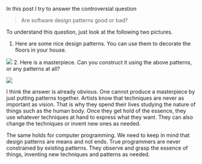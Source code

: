 In this post I try to answer the controversial question

> Are software design patterns good or bad?

To understand this question, just look at the following two pictures.

1.  Here are some nice design patterns. You can use them to decorate the floors in your house.

![](https://substackcdn.com/image/fetch/w_1456,c_limit,f_auto,q_auto:good,fl_progressive:steep/https%3A%2F%2Fbucketeer-e05bbc84-baa3-437e-9518-adb32be77984.s3.amazonaws.com%2Fpublic%2Fimages%2F94c00519-129a-4f48-a30c-9712901c7f76_300x238.jpeg)
2.  Here is a masterpiece. Can you construct it using the above patterns, or any patterns at all?

![](https://substackcdn.com/image/fetch/w_1456,c_limit,f_auto,q_auto:good,fl_progressive:steep/https%3A%2F%2Fbucketeer-e05bbc84-baa3-437e-9518-adb32be77984.s3.amazonaws.com%2Fpublic%2Fimages%2F8d09c65f-25c6-434c-b698-432580ddcf60_300x277.jpeg)

I think the answer is already obvious. One cannot produce a masterpiece by just putting patterns together. Artists know that techniques are never as important as vision. That is why they spend their lives studying the nature of things such as the human body. Once they get hold of the essence, they use whatever techniques at hand to express what they want. They can also change the techniques or invent new ones as needed.

The same holds for computer programming. We need to keep in mind that design patterns are means and not ends. True programmers are never constrained by existing patterns. They observe and grasp the essence of things, inventing new techniques and patterns as needed.
